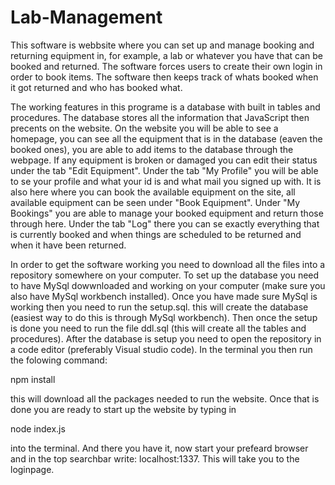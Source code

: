 # Lab-Management

This software is webbsite where you can set up and manage booking and returning equipment in, for example, a lab or whatever you have that can be booked and returned. The software forces users to create their own login in order to book items. The software then keeps track of whats booked when it got returned and who has booked what.

The working features in this programe is a database with built in tables and procedures. The database stores all the information that JavaScript then precents on the website. 
On the website you will be able to see a homepage, you can see all the equipment that is in the database (eaven the booked ones), you are able to add items to the database through the webpage. If any equipment is broken or damaged you can edit their status under the tab "Edit Equipment". Under the tab "My Profile" you will be able to se your profile and what your id is and what mail you signed up with. It is also here where you can book the available equipment on the site, all available equipment can be seen under "Book Equipment". Under "My Bookings" you are able to manage your booked equipment and return those through here. Under the tab "Log" there you can se exactly everything that is currently booked and when things are scheduled to be returned and when it have been returned.

In order to get the software working you need to download all the files into a repository somewhere on your computer. To set up the database you need to have MySql dowwnloaded and working on your computer (make sure you also have MySql workbench installed). Once you have made sure MySql is working then you need to run the setup.sql. this will create the database (easiest way to do this is through MySql workbench). Then once the setup is done you need to run the file ddl.sql (this will create all the tables and procedures).
After the database is setup you need to open the repository in a code editor (preferably Visual studio code). In the terminal you then run the folowing command:

npm install

this will download all the packages needed to run the website. Once that is done you are ready to start up the website by typing in

node index.js

into the terminal. And there you have it, now start your prefeard browser and in the top searchbar write: localhost:1337. This will take you to the loginpage.
